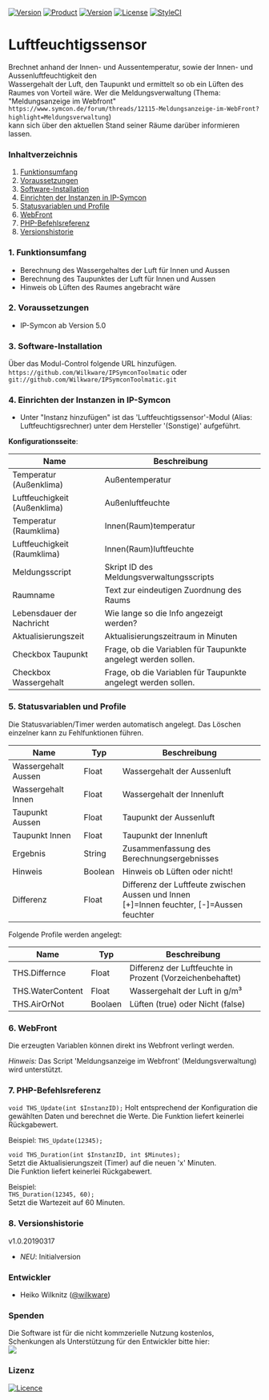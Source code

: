 [![Version](https://img.shields.io/badge/Symcon-PHP--Modul-red.svg)](https://www.symcon.de/service/dokumentation/entwicklerbereich/sdk-tools/sdk-php/)
[![Product](https://img.shields.io/badge/Symcon%20Version-5.0%20%3E-blue.svg)](https://www.symcon.de/produkt/)
[![Version](https://img.shields.io/badge/Modul%20Version-1.0.20170317-orange.svg)](https://github.com/Wilkware/IPSymconToolmatic)
[![License](https://img.shields.io/badge/License-CC%20BY--NC--SA%204.0-green.svg)](https://creativecommons.org/licenses/by-nc-sa/4.0/)
[![StyleCI](https://github.styleci.io/repos/76893952/shield?style=flat)](https://github.styleci.io/repos/76893952)

# Luftfeuchtigssensor
Brechnet anhand der Innen- und Aussentemperatur, sowie der Innen- und Aussenluftfeuchtigkeit den<br />
Wassergehalt der Luft, den Taupunkt und ermittelt so ob ein Lüften des Raumes von Vorteil wäre.
Wer die Meldungsverwaltung (Thema: "Meldungsanzeige im Webfront" `https://www.symcon.de/forum/threads/12115-Meldungsanzeige-im-WebFront?highlight=Meldungsverwaltung`)<br />
kann sich über den aktuellen Stand seiner Räume darüber informieren lassen.

### Inhaltverzeichnis

1. [Funktionsumfang](#1-funktionsumfang)
2. [Voraussetzungen](#2-voraussetzungen)
3. [Software-Installation](#3-software-installation)
4. [Einrichten der Instanzen in IP-Symcon](#4-einrichten-der-instanzen-in-ip-symcon)
5. [Statusvariablen und Profile](#5-statusvariablen-und-profile)
6. [WebFront](#6-webfront)
7. [PHP-Befehlsreferenz](#7-php-befehlsreferenz)
8. [Versionshistorie](#8-versionshistorie)

### 1. Funktionsumfang
* Berechnung des Wassergehaltes der Luft für Innen und Aussen
* Berechnung des Taupunktes der Luft für Innen und Aussen
* Hinweis ob Lüften des Raumes angebracht wäre

### 2. Voraussetzungen

- IP-Symcon ab Version 5.0

### 3. Software-Installation

Über das Modul-Control folgende URL hinzufügen.<br />
`https://github.com/Wilkware/IPSymconToolmatic` oder `git://github.com/Wilkware/IPSymconToolmatic.git`

### 4. Einrichten der Instanzen in IP-Symcon

- Unter "Instanz hinzufügen" ist das 'Luftfeuchtigssensor'-Modul (Alias: Luftfeuchtigsrechner) unter dem Hersteller '(Sonstige)' aufgeführt.

__Konfigurationsseite__:

Name                          | Beschreibung
------------------            | ---------------------------------
Temperatur (Außenklima)       | Außentemperatur
Luftfeuchigkeit (Außenklima)  | Außenluftfeuchte
Temperatur (Raumklima)        | Innen(Raum)temperatur
Luftfeuchigkeit (Raumklima)   | Innen(Raum)luftfeuchte
Meldungsscript                | Skript ID des Meldungsverwaltungsscripts
Raumname                      | Text zur eindeutigen Zuordnung des Raums
Lebensdauer der Nachricht     | Wie lange so die Info angezeigt werden?
Aktualisierungszeit           | Aktualisierungszeitraum in Minuten
Checkbox Taupunkt             | Frage, ob die Variablen für Taupunkte angelegt werden sollen.
Checkbox Wassergehalt         | Frage, ob die Variablen für Taupunkte angelegt werden sollen.


### 5. Statusvariablen und Profile

Die Statusvariablen/Timer werden automatisch angelegt. Das Löschen einzelner kann zu Fehlfunktionen führen.

Name                 | Typ       | Beschreibung
-------------------- | --------- | ----------------
Wassergehalt Aussen  | Float     | Wassergehalt der Aussenluft
Wassergehalt Innen   | Float     | Wassergehalt der Innenluft
Taupunkt Aussen      | Float     | Taupunkt der Aussenluft
Taupunkt Innen       | Float     | Taupunkt der Innenluft
Ergebnis             | String    | Zusammenfassung des Berechnungsergebnisses
Hinweis              | Boolean   | Hinweis ob Lüften oder nicht!
Differenz            | Float     | Differenz der Luftfeute zwischen Aussen und Innen<br />[+]=Innen feuchter, [-]=Aussen feuchter

Folgende Profile werden angelegt:

Name                 | Typ       | Beschreibung
-------------------- | --------- | ----------------
THS.Differnce        | Float     | Differenz der Luftfeuchte in Prozent (Vorzeichenbehaftet)
THS.WaterContent     | Float     | Wassergehalt der Luft in g/m³
THS.AirOrNot         | Boolaen   | Lüften (true) oder Nicht (false)

### 6. WebFront

Die erzeugten Variablen können direkt ins Webfront verlingt werden.<br />

_Hinweis:_ Das Script 'Meldungsanzeige im Webfront' (Meldungsverwaltung) wird unterstützt.

### 7. PHP-Befehlsreferenz

`void THS_Update(int $InstanzID);`
Holt entsprechend der Konfiguration die gewählten Daten und berechnet die Werte.
Die Funktion liefert keinerlei Rückgabewert.

Beispiel:
`THS_Update(12345);`

`void THS_Duration(int $InstanzID, int $Minutes);`<br />
Setzt die Aktualisierungszeit (Timer) auf die neuen 'x' Minuten.<br />
Die Funktion liefert keinerlei Rückgabewert.

Beispiel:<br />
`THS_Duration(12345, 60);`<br />
Setzt die Wartezeit auf 60 Minuten.

### 8. Versionshistorie

v1.0.20190317
* _NEU_: Initialversion

### Entwickler
* Heiko Wilknitz ([@wilkware](https://github.com/wilkware))

### Spenden
Die Software ist für die nicht kommzerielle Nutzung kostenlos, Schenkungen als Unterstützung für den Entwickler bitte hier:<br />
<a href="https://www.paypal.com/cgi-bin/webscr?cmd=_s-xclick&hosted_button_id=8816166" target="_blank"><img src="https://www.paypalobjects.com/de_DE/DE/i/btn/btn_donate_LG.gif" border="0" /></a>

### Lizenz
[![Licence](https://licensebuttons.net/i/l/by-nc-sa/transparent/00/00/00/88x31-e.png)](https://creativecommons.org/licenses/by-nc-sa/4.0/)
